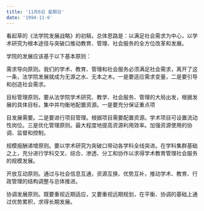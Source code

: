 ```yaml
---
title: '11月6日 星期日'
date: '1994-11-6'
---
```


看起草的《法学院发展战略》的初稿，总体思路是：以满足社会需求为中心，以学术研究为根本途径与突破口推动教育、管理、社会服务的全方位改革和发展。

学院的发展应该基于以下基本原则：

需求导向原则。我们的学术、教育、管理和社会服务必须满足社会需求，离开了这一条，法学院发展就成为无源之水、无本之木。一是要适应需求变量，二是要引导和创造社会需求。

目标管理原则。要从法学院学术研究、教学、社会服务、管理的大局出发，根据发展的具体目标，集中并均衡地配置资源。一是要充分保证重点项

目发展需要。二是要进行项目管理。根据项目需要配置资源。学术项目可设置流动性岗位。三是优化管理原则。最大程度地提高资源利用效率。加强资源使用的协调、监督和控制。

规模报酬递增原则。要以学术研究为突破口带动各学科全线突进。在学科集群基础之上，充分进行学科交叉、综合、渗透、分工和协作以求得学术教育管理社会服务的规模发展。

开放互动原则。通过与社会信息互通，资源互换、优势互补，推动学术、教育、行政管理的结构调整与总体推进。

协调发展原则。既要重视近期适应，又要重视远期规划，在平衡、协调的基础上通过优势累积，求得长期发展。

